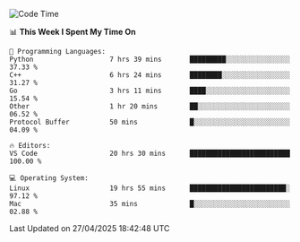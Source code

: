 
<!--START_SECTION:waka-->
![Code Time](http://img.shields.io/badge/Code%20Time-3%2C347%20hrs%2034%20mins-blue)

📊 **This Week I Spent My Time On** 

```text
💬 Programming Languages: 
Python                   7 hrs 39 mins       █████████░░░░░░░░░░░░░░░░   37.33 % 
C++                      6 hrs 24 mins       ████████░░░░░░░░░░░░░░░░░   31.27 % 
Go                       3 hrs 11 mins       ████░░░░░░░░░░░░░░░░░░░░░   15.54 % 
Other                    1 hr 20 mins        ██░░░░░░░░░░░░░░░░░░░░░░░   06.52 % 
Protocol Buffer          50 mins             █░░░░░░░░░░░░░░░░░░░░░░░░   04.09 % 

🔥 Editors: 
VS Code                  20 hrs 30 mins      █████████████████████████   100.00 % 

💻 Operating System: 
Linux                    19 hrs 55 mins      ████████████████████████░   97.12 % 
Mac                      35 mins             █░░░░░░░░░░░░░░░░░░░░░░░░   02.88 % 
```


 Last Updated on 27/04/2025 18:42:48 UTC
<!--END_SECTION:waka-->

